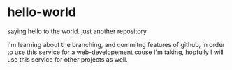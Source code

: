 # hello-world
saying hello to the world. just another repository

I'm learning about the branching, and commitng features of github, in order to use this service for a web-developement couse I'm taking, hopfully I will use this service for other projects as well.
